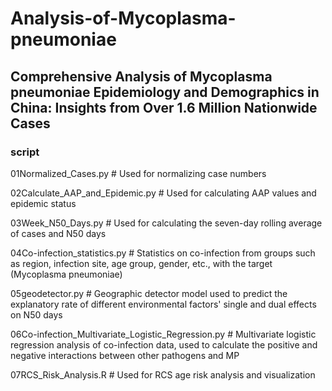# Analysis-of-Mycoplasma-pneumoniae
## Comprehensive Analysis of Mycoplasma pneumoniae Epidemiology and Demographics in China: Insights from Over 1.6 Million Nationwide Cases




### script

01Normalized_Cases.py # Used for normalizing case numbers

02Calculate_AAP_and_Epidemic.py # Used for calculating AAP values and epidemic status

03Week_N50_Days.py # Used for calculating the seven-day rolling average of cases and N50 days

04Co-infection_statistics.py # Statistics on co-infection from groups such as region, infection site, age group, gender, etc., with the target (Mycoplasma pneumoniae)

05geodetector.py # Geographic detector model used to predict the explanatory rate of different environmental factors' single and dual effects on N50 days

06Co-infection_Multivariate_Logistic_Regression.py # Multivariate logistic regression analysis of co-infection data, used to calculate the positive and negative interactions between other pathogens and MP

07RCS_Risk_Analysis.R # Used for RCS age risk analysis and visualization
